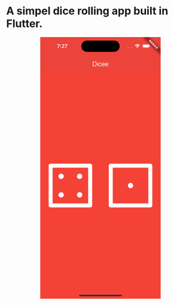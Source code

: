 # A simpel dice rolling app built in Flutter.

<p align="center">
 <img src="screenshots/sc.png" height="700" alt="Screenshot"/>
</p>
